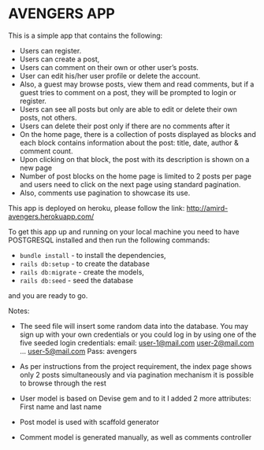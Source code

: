 # AVENGERS APP

This is a simple app that contains the following: 
* Users can register. 
* Users can create a post, 
* Users can comment on their own or other user’s posts.
* User can edit his/her user profile or delete the account. 
* Also, a guest may browse posts, view them and read comments, but if a guest tries to comment on a post, they will be prompted to login or register.
* Users can see all posts but only are able to edit or delete their own posts, not others.
* Users can delete their post only if there are no comments after it
* On the home page, there is a collection of posts displayed as blocks and each block contains information about the post: title, date, author & comment count. 
* Upon clicking on that block, the post with its description is shown on a new page
* Number of post blocks on the home page is limited to 2 posts per page and users need to click on the next page using standard pagination.
* Also, comments use pagination to showcase its use. 

This app is deployed on heroku, please follow the link:
http://amird-avengers.herokuapp.com/

To get this app up and running on your local machine you need to have POSTGRESQL installed and then run the following commands:

* `bundle install`   - to install the dependencies, 
* `rails db:setup`   - to create the database
* `rails db:migrate` - create the models,
* `rails db:seed`    - seed the database

and you are ready to go. 

Notes:

* The seed file will insert some random data into the database. You may sign up with your own credentials or you could log in by using one of the five seeded login credentials:
email:	user-1@mail.com
	user-2@mail.com
	…
	user-5@mail.com
Pass: avengers

* As per instructions from the project requirement, the index page shows only 2 posts simultaneously and via pagination mechanism it is possible to browse through the rest

* User model is based on Devise gem and to it I added 2 more attributes: First name and last name

* Post model is used with scaffold generator

* Comment model is generated manually, as well as comments controller
